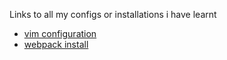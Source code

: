 Links to all my configs or installations i have learnt

- [vim configuration](https://github.com/shivankursharma018/shivankursharma018.github.io/blob/main/scripts/vim-config.md)
- [webpack install](https://github.com/shivankursharma018/shivankursharma018.github.io/blob/main/scripts/webpack-install.md)
